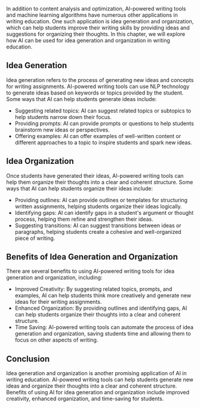 
In addition to content analysis and optimization, AI-powered writing tools and machine learning algorithms have numerous other applications in writing education. One such application is idea generation and organization, which can help students improve their writing skills by providing ideas and suggestions for organizing their thoughts. In this chapter, we will explore how AI can be used for idea generation and organization in writing education.

Idea Generation
---------------

Idea generation refers to the process of generating new ideas and concepts for writing assignments. AI-powered writing tools can use NLP technology to generate ideas based on keywords or topics provided by the student. Some ways that AI can help students generate ideas include:

* Suggesting related topics: AI can suggest related topics or subtopics to help students narrow down their focus.
* Providing prompts: AI can provide prompts or questions to help students brainstorm new ideas or perspectives.
* Offering examples: AI can offer examples of well-written content or different approaches to a topic to inspire students and spark new ideas.

Idea Organization
-----------------

Once students have generated their ideas, AI-powered writing tools can help them organize their thoughts into a clear and coherent structure. Some ways that AI can help students organize their ideas include:

* Providing outlines: AI can provide outlines or templates for structuring written assignments, helping students organize their ideas logically.
* Identifying gaps: AI can identify gaps in a student's argument or thought process, helping them refine and strengthen their ideas.
* Suggesting transitions: AI can suggest transitions between ideas or paragraphs, helping students create a cohesive and well-organized piece of writing.

Benefits of Idea Generation and Organization
--------------------------------------------

There are several benefits to using AI-powered writing tools for idea generation and organization, including:

* Improved Creativity: By suggesting related topics, prompts, and examples, AI can help students think more creatively and generate new ideas for their writing assignments.
* Enhanced Organization: By providing outlines and identifying gaps, AI can help students organize their thoughts into a clear and coherent structure.
* Time Saving: AI-powered writing tools can automate the process of idea generation and organization, saving students time and allowing them to focus on other aspects of writing.

Conclusion
----------

Idea generation and organization is another promising application of AI in writing education. AI-powered writing tools can help students generate new ideas and organize their thoughts into a clear and coherent structure. Benefits of using AI for idea generation and organization include improved creativity, enhanced organization, and time-saving for students.
